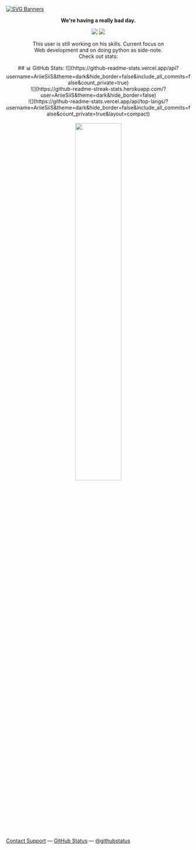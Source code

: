 [![SVG Banners](https://svg-banners.vercel.app/api?type=typeWriter&text1=Hi,%20I'm%20Aditya%20👨‍💻&width=600&height=150)](https://github.com/Akshay090/svg-banners)
<div align="center">
        <p><strong>We're having a really bad day.</strong></p>
<p>   
  <a href="mailto:adtytiw@gmail.com" target="_blank"><img src="https://img.shields.io/badge/-Email-0D1117?style=for-the-badge&logo=gmail&logoColor=0078D4"></a>
  <a href="https://www.linkedin.com/in/aditya-tiwari-38ba35310" target="_blank"><img src="https://img.shields.io/badge/-LinkedIn-0D1117?style=for-the-badge&logo=linkedin&logoColor=0078D4"></a>
    <!--https://dev.to/envoy_/150-badges-for-github-pnk-->
</p>
        <p>This user is still working on his skills. Current focus on <br>Web development and on doing python as side-note. <br>Check out stats:</p>
## 📊 GitHub Stats:
![](https://github-readme-stats.vercel.app/api?username=AriieSiiS&theme=dark&hide_border=false&include_all_commits=false&count_private=true)<br>
![](https://github-readme-streak-stats.herokuapp.com/?user=AriieSiiS&theme=dark&hide_border=false)<br>
![](https://github-readme-stats.vercel.app/api/top-langs/?username=AriieSiiS&theme=dark&hide_border=false&include_all_commits=false&count_private=true&layout=compact)
<br><br>
<img src="assets/212750996-938b257b-266c-45a7-9af7-655341c0f58b.gif" width="50%">
</div>
        <div id="suggestions">
        <a href="https://www.youtube.com/watch?v=dQw4w9WgXcQ">Contact Support</a> —
        <a href="https://www.youtube.com/watch?v=dQw4w9WgXcQ">GitHub Status</a> —
        <a href="https://www.youtube.com/watch?v=dQw4w9WgXcQ">@githubstatus</a>
        </div>
</div>
